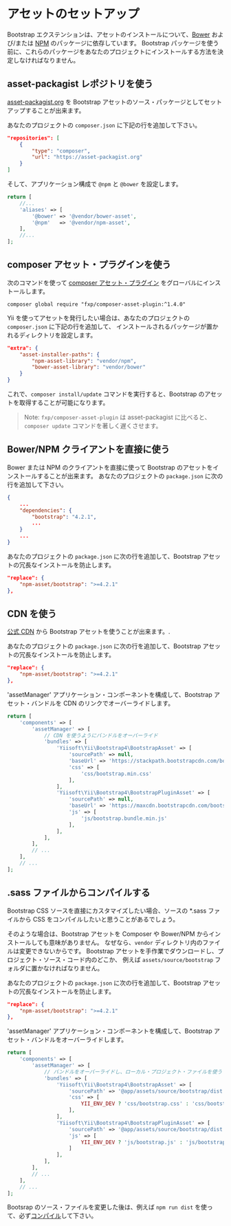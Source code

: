 アセットのセットアップ
======================

Bootstrap エクステンションは、アセットのインストールについて、[Bower](http://bower.io/) および/または [NPM](https://www.npmjs.org/) のパッケージに依存しています。
Bootstrap パッケージを使う前に、これらのパッケージをあなたのプロジェクトにインストールする方法を決定しなければなりません。


## asset-packagist レポジトリを使う

[asset-packagist.org](https://asset-packagist.org) を Bootstrap アセットのソース・パッケージとしてセットアップすることが出来ます。

あなたのプロジェクトの `composer.json` に下記の行を追加して下さい。

```json
"repositories": [
    {
        "type": "composer",
        "url": "https://asset-packagist.org"
    }
]
```

そして、アプリケーション構成で `@npm` と `@bower` を設定します。

```php
return [
    //...
    'aliases' => [
        '@bower' => '@vendor/bower-asset',
        '@npm'   => '@vendor/npm-asset',
    ],
    //...
];
```


## composer アセット・プラグインを使う

次のコマンドを使って [composer アセット・プラグイン](https://github.com/francoispluchino/composer-asset-plugin/) をグローバルにインストールします。

```
composer global require "fxp/composer-asset-plugin:^1.4.0"
```

Yii を使ってアセットを発行したい場合は、あなたのプロジェクトの `composer.json` に下記の行を追加して、
インストールされるパッケージが置かれるディレクトリを設定します。

```json
"extra": {
    "asset-installer-paths": {
        "npm-asset-library": "vendor/npm",
        "bower-asset-library": "vendor/bower"
    }
}
```

これで、`composer install/update` コマンドを実行すると、Bootstrap のアセットを取得することが可能になります。

> Note: `fxp/composer-asset-plugin` は asset-packagist に比べると、`composer update` 
  コマンドを著しく遅くさせます。


## Bower/NPM クライアントを直接に使う

Bower または NPM のクライアントを直接に使って Bootstrap のアセットをインストールすることが出来ます。
あなたのプロジェクトの `package.json` に次の行を追加して下さい。

```json
{
    ...
    "dependencies": {
        "bootstrap": "4.2.1",
        ...
    }
    ...
}
```

あなたのプロジェクトの `package.json` に次の行を追加して、Bootstrap アセットの冗長なインストールを防止します。

```json
"replace": {
    "npm-asset/bootstrap": ">=4.2.1"
},
```


## CDN を使う

[公式 CDN](https://www.bootstrapcdn.com) から Bootstrap アセットを使うことが出来ます。.

あなたのプロジェクトの `package.json` に次の行を追加して、Bootstrap アセットの冗長なインストールを防止します。

```json
"replace": {
    "npm-asset/bootstrap": ">=4.2.1"
},
```

'assetManager' アプリケーション・コンポーネントを構成して、Bootstrap アセット・バンドルを CDN のリンクでオーバーライドします。

```php
return [
    'components' => [
        'assetManager' => [
            // CDN を使うようにバンドルをオーバーライド 
            'bundles' => [
                'Yiisoft\Yii\Bootstrap4\BootstrapAsset' => [
                    'sourcePath' => null,
                    'baseUrl' => 'https://stackpath.bootstrapcdn.com/bootstrap/4.2.1',
                    'css' => [
                        'css/bootstrap.min.css'
                    ],
                ],
                'Yiisoft\Yii\Bootstrap4\BootstrapPluginAsset' => [
                    'sourcePath' => null,
                    'baseUrl' => 'https://maxcdn.bootstrapcdn.com/bootstrap/4.2.1',
                    'js' => [
                        'js/bootstrap.bundle.min.js'
                    ],
                ],
            ],
        ],
        // ...
    ],
    // ...
];
```


## .sass ファイルからコンパイルする

Bootstrap CSS ソースを直接にカスタマイズしたい場合、ソースの *.sass ファイルから CSS をコンパイルしたいと思うことがあるでしょう。

そのような場合は、Bootstrap アセットを Composer や Bower/NPM からインストールしても意味がありません。
なぜなら、`vendor` ディレクトリ内のファイルは変更できないからです。
Bootstrap アセットを手作業でダウンロードし、プロジェクト・ソース・コード内のどこか、
例えば `assets/source/bootstrap` フォルダに置かなければなりません。

あなたのプロジェクトの `package.json` に次の行を追加して、Bootstrap アセットの冗長なインストールを防止します。

```json
"replace": {
    "npm-asset/bootstrap": ">=4.2.1"
},
```

'assetManager' アプリケーション・コンポーネントを構成して、Bootstrap アセット・バンドルをオーバーライドします。

```php
return [
    'components' => [
        'assetManager' => [
            // バンドルをオーバーライドし、ローカル・プロジェクト・ファイルを使う
            'bundles' => [
                'Yiisoft\Yii\Bootstrap4\BootstrapAsset' => [
                    'sourcePath' => '@app/assets/source/bootstrap/dist',
                    'css' => [
                        YII_ENV_DEV ? 'css/bootstrap.css' : 'css/bootstrap.min.css',
                    ],
                ],
                'Yiisoft\Yii\Bootstrap4\BootstrapPluginAsset' => [
                    'sourcePath' => '@app/assets/source/bootstrap/dist',
                    'js' => [
                        YII_ENV_DEV ? 'js/bootstrap.js' : 'js/bootstrap.min.js',
                    ]
                ],
            ],
        ],
        // ...
    ],
    // ...
];
```

Bootsrap のソース・ファイルを変更した後は、例えば `npm run dist` を使って、必ず[コンパイル](https://getbootstrap.com/docs/4.1/getting-started/build-tools/)して下さい。
